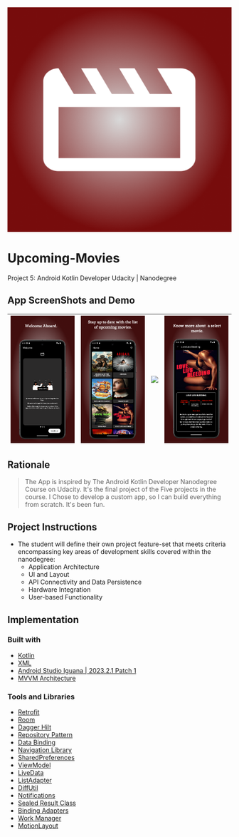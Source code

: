 <img src="screenshots/icon.png" alt="App Logo"/>

# Upcoming-Movies
Project 5: Android Kotlin Developer Udacity | Nanodegree

## App ScreenShots and Demo
| <img src="screenshots/1.png"/>  | <img src="screenshots/2.png"/>  | <img src="screenshots/3.png"/>  | <img src="screenshots/4.png"/> |
|:-------------------------------:|:-------------------------------:|:-------------------------------:|:------------------------------:|

[//]: # (| <img src="screenshots/4.jpeg"/> | <img src="screenshots/5.jpeg"/> | <img src="screenshots/6.jpeg"/> |)
## Rationale
> The App is inspired by The Android Kotlin Developer Nanodegree Course on Udacity. It's the final project of the Five projects in the course.
> I Chose to develop a custom app, so I can build everything from scratch. It's been fun. 

## Project Instructions 
+ The student will define their own project feature-set that meets criteria encompassing key areas of development skills covered within the nanodegree:
  + Application Architecture
  + UI and Layout
  + API Connectivity and Data Persistence
  + Hardware Integration
  + User-based Functionality

## Implementation
### Built with 
+ [Kotlin]()
+ [XML]()
+ [Android Studio Iguana | 2023.2.1 Patch 1]()
+ [MVVM Architecture]()
### Tools and Libraries
+ [Retrofit]()
+ [Room]()
+ [Dagger Hilt]()
+ [Repository Pattern]()
+ [Data Binding]()
+ [Navigation Library]()
+ [SharedPreferences]()
+ [ViewModel]()
+ [LiveData]()
+ [ListAdapter]()
+ [DiffUtil]()
+ [Notifications ]()
+ [Sealed Result Class]()
+ [Binding Adapters]()
+ [Work Manager]()
+ [MotionLayout]()